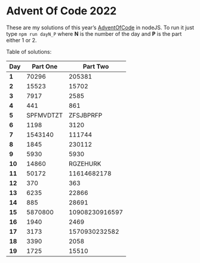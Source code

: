 # Advent Of Code 2022
These are my solutions of this year’s [AdventOfCode](https://adventofcode.com/2022) in nodeJS.
To run it just type `npm run dayN_P` where **N** is the number of the day and **P** is the part either 1 or 2.

Table of solutions:

| Day    | Part One  | Part Two       |
|--------|-----------|----------------|
| **1**  | 70296     | 205381         |
| **2**  | 15523     | 15702          |
| **3**  | 7917      | 2585           |
| **4**  | 441       | 861            |
| **5**  | SPFMVDTZT | ZFSJBPRFP      |
| **6**  | 1198      | 3120           |
| **7**  | 1543140   | 111744         |
| **8**  | 1845      | 230112         |
| **9**  | 5930      | 5930           |
| **10** | 14860     | RGZEHURK       |
| **11** | 50172     | 11614682178    |
| **12** | 370       | 363            |
| **13** | 6235      | 22866          |
| **14** | 885       | 28691          |
| **15** | 5870800   | 10908230916597 |
| **16** | 1940      | 2469           |
| **17** | 3173      | 1570930232582  |
| **18** | 3390      | 2058           |
| **19** | 1725      | 15510          |
